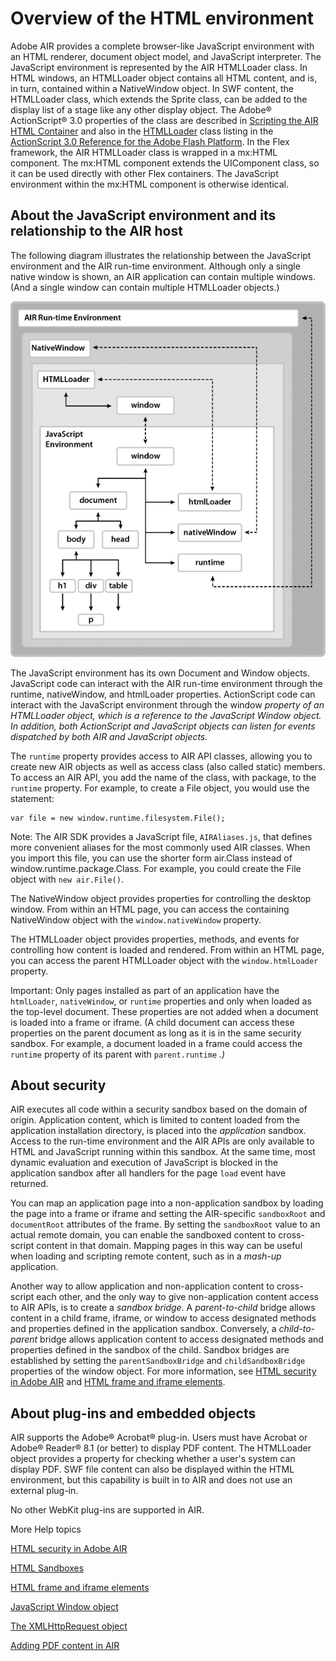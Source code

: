 # Overview of the HTML environment

Adobe AIR provides a complete browser-like JavaScript environment with an HTML
renderer, document object model, and JavaScript interpreter. The JavaScript
environment is represented by the AIR HTMLLoader class. In HTML windows, an
HTMLLoader object contains all HTML content, and is, in turn, contained within a
NativeWindow object. In SWF content, the HTMLLoader class, which extends the
Sprite class, can be added to the display list of a stage like any other display
object. The Adobe® ActionScript® 3.0 properties of the class are described in
[Scripting the AIR HTML Container](../scripting-the-air-html-container/index.md)
and also in the
[HTMLLoader](https://airsdk.dev/reference/actionscript/3.0/flash/html/HTMLLoader.html)
class listing in the
[ActionScript 3.0 Reference for the Adobe Flash Platform](https://airsdk.dev/reference/actionscript/3.0/index.html).
In the Flex framework, the AIR HTMLLoader class is wrapped in a mx:HTML
component. The mx:HTML component extends the UIComponent class, so it can be
used directly with other Flex containers. The JavaScript environment within the
mx:HTML component is otherwise identical.

## About the JavaScript environment and its relationship to the AIR host

The following diagram illustrates the relationship between the JavaScript
environment and the AIR run-time environment. Although only a single native
window is shown, an AIR application can contain multiple windows. (And a single
window can contain multiple HTMLLoader objects.)

![](../../img/HTMLStructure_popup.png)

The JavaScript environment has its own Document and Window objects. JavaScript
code can interact with the AIR run-time environment through the runtime,
nativeWindow, and htmlLoader properties. ActionScript code can interact with the
JavaScript environment through the window _property of an HTMLLoader object,
which is a reference to the JavaScript Window object. In addition, both
ActionScript and JavaScript objects can listen for events dispatched by both AIR
and JavaScript objects._

The `runtime` property provides access to AIR API classes, allowing you to
create new AIR objects as well as access class (also called static) members. To
access an AIR API, you add the name of the class, with package, to the `runtime`
property. For example, to create a File object, you would use the statement:

    var file = new window.runtime.filesystem.File();

Note: The AIR SDK provides a JavaScript file, `AIRAliases.js`, that defines more
convenient aliases for the most commonly used AIR classes. When you import this
file, you can use the shorter form air.Class instead of
window.runtime.package.Class. For example, you could create the File object with
`new air.File()`.

The NativeWindow object provides properties for controlling the desktop window.
From within an HTML page, you can access the containing NativeWindow object with
the `window.nativeWindow` property.

The HTMLLoader object provides properties, methods, and events for controlling
how content is loaded and rendered. From within an HTML page, you can access the
parent HTMLLoader object with the `window.htmlLoader` property.

Important: Only pages installed as part of an application have the `htmlLoader`,
`nativeWindow`, or `runtime` properties and only when loaded as the top-level
document. These properties are not added when a document is loaded into a frame
or iframe. (A child document can access these properties on the parent document
as long as it is in the same security sandbox. For example, a document loaded in
a frame could access the `runtime` property of its parent with `parent.runtime`
_.)_

## About security

AIR executes all code within a security sandbox based on the domain of origin.
Application content, which is limited to content loaded from the application
installation directory, is placed into the _application_ sandbox. Access to the
run-time environment and the AIR APIs are only available to HTML and JavaScript
running within this sandbox. At the same time, most dynamic evaluation and
execution of JavaScript is blocked in the application sandbox after all handlers
for the page `load` event have returned.

You can map an application page into a non-application sandbox by loading the
page into a frame or iframe and setting the AIR-specific `sandboxRoot` and
`documentRoot` attributes of the frame. By setting the `sandboxRoot` value to an
actual remote domain, you can enable the sandboxed content to cross-script
content in that domain. Mapping pages in this way can be useful when loading and
scripting remote content, such as in a _mash-up_ application.

Another way to allow application and non-application content to cross-script
each other, and the only way to give non-application content access to AIR APIs,
is to create a _sandbox bridge_. A _parent-to-child_ bridge allows content in a
child frame, iframe, or window to access designated methods and properties
defined in the application sandbox. Conversely, a _child-to-parent_ bridge
allows application content to access designated methods and properties defined
in the sandbox of the child. Sandbox bridges are established by setting the
`parentSandboxBridge` and `childSandboxBridge` properties of the window object.
For more information, see
[HTML security in Adobe AIR](../../security/air-security/html-security-in-adobe-air.md)
and
[HTML frame and iframe elements](./html-in-air.md#html-frame-and-iframe-elements).

## About plug-ins and embedded objects

AIR supports the Adobe® Acrobat® plug-in. Users must have Acrobat or Adobe®
Reader® 8.1 (or better) to display PDF content. The HTMLLoader object provides a
property for checking whether a user's system can display PDF. SWF file content
can also be displayed within the HTML environment, but this capability is built
in to AIR and does not use an external plug-in.

No other WebKit plug-ins are supported in AIR.

More Help topics

[HTML security in Adobe AIR](../../security/air-security/html-security-in-adobe-air.md)

[HTML Sandboxes](./javascript-in-air.md#html-sandboxes)

[HTML frame and iframe elements](./html-in-air.md#html-frame-and-iframe-elements)

[JavaScript Window object](./javascript-in-air.md#javascript-window-object)

[The XMLHttpRequest object](./javascript-in-air.md#the-xmlhttprequest-object)

[Adding PDF content in AIR](../../rich-media-content/adding-pdf-content-in-air.md)
